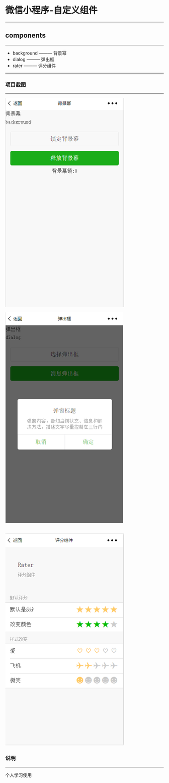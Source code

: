  # 微信小程序-自定义组件
 ----
 ## components
 ----
  * background ——— 背景幂
  * dialog  ——— 弹出框
  * rater ——— 评分组件
 ----
 ### 项目截图
 ----
  ![](https://github.com/tian8/component/blob/master/11.png)
 
  ![](https://github.com/tian8/component/blob/master/12.png)
 
  ![](https://github.com/tian8/component/blob/master/13.png)
 ----
 ### 说明
 ----
  个人学习使用

